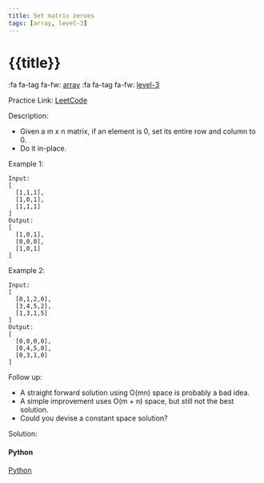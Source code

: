 ```yaml
---
title: Set matrix zeroes
tags: [array, level-3]
---
```


# {{title}}

:fa fa-tag fa-fw: [array]({{tagspath}}/array)
:fa fa-tag fa-fw: [level-3]({{tagspath}}/level-3)

Practice Link: [LeetCode](https://leetcode.com/problems/set-matrix-zeroes/)

Description:

- Given a m x n matrix, if an element is 0, set its entire row and column to 0.
- Do it in-place.

Example 1:

```text
Input:
[
  [1,1,1],
  [1,0,1],
  [1,1,1]
]
Output:
[
  [1,0,1],
  [0,0,0],
  [1,0,1]
]
```

Example 2:

```text
Input:
[
  [0,1,2,0],
  [3,4,5,2],
  [1,3,1,5]
]
Output:
[
  [0,0,0,0],
  [0,4,5,0],
  [0,3,1,0]
]
```

Follow up:

- A straight forward solution using O(mn) space is probably a bad idea.
- A simple improvement uses O(m + n) space, but still not the best solution.
- Could you devise a constant space solution?

Solution:

<!-- tabs:start -->
#### **Python**

[Python](../pycode/array/set-matrix-zeroes.py ':include :type=code')
<!-- tabs:end -->
